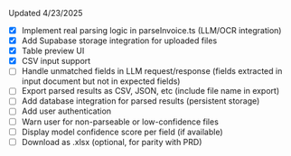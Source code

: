 Updated 4/23/2025

- [x] Implement real parsing logic in parseInvoice.ts (LLM/OCR integration)
- [x] Add Supabase storage integration for uploaded files
- [x] Table preview UI
- [x] CSV input support
- [ ] Handle unmatched fields in LLM request/response (fields extracted in input document but not in expected fields) 
- [ ] Export parsed results as CSV, JSON, etc (include file name in export)
- [ ] Add database integration for parsed results (persistent storage)
- [ ] Add user authentication
- [ ] Warn user for non-parseable or low-confidence files
- [ ] Display model confidence score per field (if available)
- [ ] Download as .xlsx (optional, for parity with PRD)
